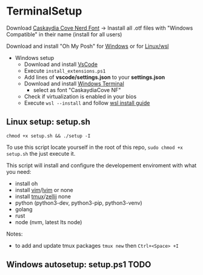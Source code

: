 # TerminalSetup

Download [Caskaydia Cove Nerd Font](https://www.nerdfonts.com/font-downloads) -> Inastall all .otf files with "Windows Compatible" in their name (install for all users)

Download and install "Oh My Posh" for [Windows](https://ohmyposh.dev/docs/installation/windows) or for [Linux/wsl](https://ohmyposh.dev/docs/installation/linux)

- Windows setup
  - Download and install [VsCode](https://code.visualstudio.com/download)
  - Execute ``` install_extensions.ps1 ```
  - Add lines of **vscode/settings.json** to your **settings.json**
  - Download and install [Windows Terminal](https://aka.ms/terminal)
    - select as font "CaskaydiaCove NF"
  - Check if virtualization is enabled in your bios
  - Execute ``` wsl --install ``` and follow [wsl install guide](https://learn.microsoft.com/en-us/windows/wsl/install)

## Linux setup: setup.sh

``` chmod +x setup.sh && ./setup -I ```

To use this script locate yourself in the root of this repo, ```sudo chmod +x setup.sh``` the just execute it.

This script will install and configure the developement enviroment with what you need:

- install oh
- install [vim](https://www.vim.org/)/[lvim](https://www.lunarvim.org/) or none
- install [tmux](https://github.com/tmux/tmux)/[zellij](https://github.com/zellij-org/zellij) none
- python (python3-dev, python3-pip, python3-venv)
- golang
- rust
- node (nvm, latest lts node)

Notes:

- to add and update tmux packages  ``` tmux new ``` then ``` Ctrl+<Space> +I ```

## Windows autosetup: setup.ps1 TODO
